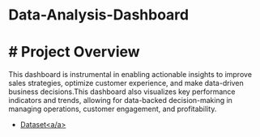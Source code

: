 # Data-Analysis-Dashboard
# # Project Overview
This dashboard is instrumental in enabling actionable insights to improve sales strategies, optimize customer experience, and make data-driven business decisions.This dashboard also visualizes key performance indicators and trends, allowing for data-backed decision-making in managing operations, customer engagement, and profitability. 
- <a href="https://github.com/khusha569/Data-Analysis-Dashboard/blob/main/Dataset.xlsx">Dataset<a/a>
